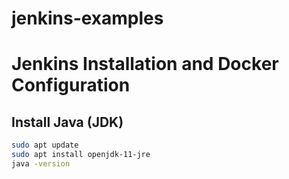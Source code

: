 # jenkins-examples

# Jenkins Installation and Docker Configuration

## Install Java (JDK)

```bash
sudo apt update
sudo apt install openjdk-11-jre
java -version
```


